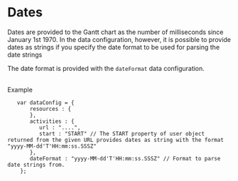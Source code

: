 # Dates

Dates are provided to the Gantt chart as the number of milliseconds since January 1st 1970.
In the data configuration, however, it is possible to provide dates as strings if you specify the date format to be used for parsing the date strings

The date format is provided with the `dateFormat` data configuration.

<br /> Example

```
   var dataConfig = {
       resources : {
       },
       activities : {
          url : "....",
          start : "START" // The START property of user object returned from the given URL provides dates as string with the format "yyyy-MM-dd'T'HH:mm:ss.SSSZ"
       },
       dateFormat : "yyyy-MM-dd'T'HH:mm:ss.SSSZ" // Format to parse date strings from.
    };
```
